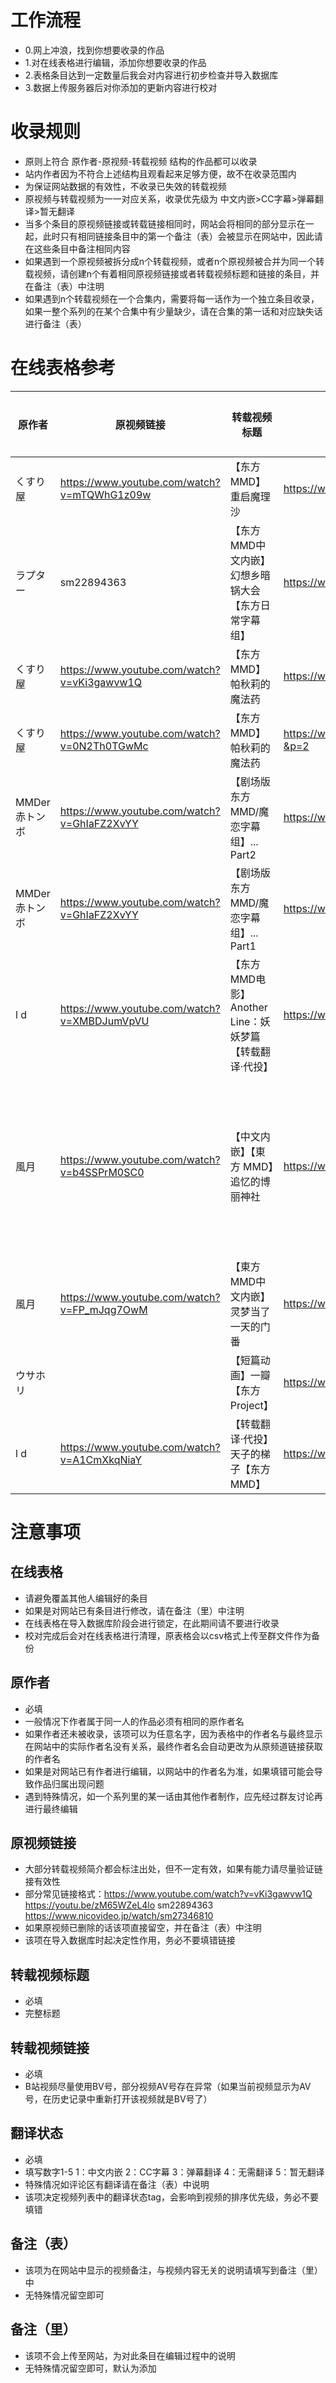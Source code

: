 # 工作流程

- 0.网上冲浪，找到你想要收录的作品
- 1.对在线表格进行编辑，添加你想要收录的作品
- 2.表格条目达到一定数量后我会对内容进行初步检查并导入数据库
- 3.数据上传服务器后对你添加的更新内容进行校对

# 收录规则

- 原则上符合 原作者-原视频-转载视频 结构的作品都可以收录
- 站内作者因为不符合上述结构且观看起来足够方便，故不在收录范围内
- 为保证网站数据的有效性，不收录已失效的转载视频
- 原视频与转载视频为一一对应关系，收录优先级为 中文内嵌>CC字幕>弹幕翻译>暂无翻译
- 当多个条目的原视频链接或转载链接相同时，网站会将相同的部分显示在一起，此时只有相同链接条目中的第一个备注（表）会被显示在网站中，因此请在这些条目中备注相同内容
- 如果遇到一个原视频被拆分成n个转载视频，或者n个原视频被合并为同一个转载视频，请创建n个有着相同原视频链接或者转载视频标题和链接的条目，并在备注（表）中注明
- 如果遇到n个转载视频在一个合集内，需要将每一话作为一个独立条目收录，如果一整个系列的在某个合集中有少量缺少，请在合集的第一话和对应缺失话进行备注（表）

# 在线表格参考

| 原作者        | 原视频链接                                  | 转载视频标题                                           | 转载视频链接                                     | 翻译状态 | 备注（表）                                                      | 备注（里）     |
| ------------- | ------------------------------------------- | ------------------------------------------------------ | ------------------------------------------------ | -------- | --------------------------------------------------------------- | -------------- |
| くすり屋      | https://www.youtube.com/watch?v=mTQWhG1z09w | 【东方MMD】重启魔理沙                                  | https://www.bilibili.com/video/BV1aq4y1Q7X2      | 2        |                                                                 |                |
| ラプター      | sm22894363                                  | 【东方MMD中文内嵌】幻想乡暗锅大会【东方日常字幕组】    | https://www.bilibili.com/video/av11180816        | 1        |                                                                 |                |
| くすり屋      | https://www.youtube.com/watch?v=vKi3gawvw1Q | 【东方MMD】帕秋莉的魔法药                              | https://www.bilibili.com/video/BV1tU4y1E7H4      | 2        | 熟肉为合集（P1）                                                |                |
| くすり屋      | https://www.youtube.com/watch?v=0N2Th0TGwMc | 【东方MMD】帕秋莉的魔法药                              | https://www.bilibili.com/video/BV1tU4y1E7H4?&p=2 | 2        | 熟肉为合集（P2）                                                |                |
| MMDer赤トンボ | https://www.youtube.com/watch?v=GhIaFZ2XvYY | 【剧场版东方MMD/魔恋字幕组】... Part2                  | https://www.bilibili.com/video/BV1PX4y1K7pz      | 1        | 原视频分为两部分转载                                            |                |
| MMDer赤トンボ | https://www.youtube.com/watch?v=GhIaFZ2XvYY | 【剧场版东方MMD/魔恋字幕组】... Part1                  | https://www.bilibili.com/video/BV1Bh411Z7Te      | 1        | 原视频分为两部分转载                                            |                |
| l d           | https://www.youtube.com/watch?v=XMBDJumVpVU | 【东方MMD电影】Another Line：妖妖梦篇【转载翻译·代投】 | https://www.bilibili.com/video/BV1Sc77z4Esn      | 1        | 妖妖梦篇,原作分为3话，熟肉合并成1集了                           |                |
| 風月          | https://www.youtube.com/watch?v=b4SSPrM0SC0 | 【中文内嵌】【東方 MMD】追忆的博丽神社                 | https://www.bilibili.com/video/BV1QVWFeqEmy      | 1        | 该系列第19话【東方MMD中文内嵌】灵梦当了一天的门番 不在B站合集中 |
| 風月          | https://www.youtube.com/watch?v=FP_mJqg7OwM | 【東方MMD中文内嵌】灵梦当了一天的门番                  | https://www.bilibili.com/video/BV1tW41157UW      | 1        | 该话不在B站合集中                                               |                |
| ウサホリ      |                                             | 【短篇动画】一瓣【东方Project】                        | https://www.bilibili.com/video/BV1fs411a7hZ      | 4        | 原视频已删除                                                    |                |
| l d           | https://www.youtube.com/watch?v=A1CmXkqNiaY | 【转载翻译·代投】天子的梯子【东方MMD】                 | https://www.bilibili.com/video/BV1HKEbz2Egw      | 1        | 日常篇2                                                         | 修改，替换生肉 |

# 注意事项

## 在线表格

- 请避免覆盖其他人编辑好的条目
- 如果是对网站已有条目进行修改，请在备注（里）中注明
- 在线表格在导入数据库阶段会进行锁定，在此期间请不要进行收录
- 校对完成后会对在线表格进行清理，原表格会以csv格式上传至群文件作为备份

## 原作者

- 必填
- 一般情况下作者属于同一人的作品必须有相同的原作者名
- 如果作者还未被收录，该项可以为任意名字，因为表格中的作者名与最终显示在网站中的实际作者名没有关系，最终作者名会自动更改为从原频道链接获取的作者名
- 如果是对网站已有作者进行编辑，以网站中的作者名为准，如果填错可能会导致作品归属出现问题
- 遇到特殊情况，如一个系列里的某一话由其他作者制作，应先经过群友讨论再进行最终编辑

## 原视频链接

- 大部分转载视频简介都会标注出处，但不一定有效，如果有能力请尽量验证链接有效性
- 部分常见链接格式：https://www.youtube.com/watch?v=vKi3gawvw1Q https://youtu.be/zM65WZeL4lo sm22894363 https://www.nicovideo.jp/watch/sm27346810
- 如果原视频已删除的话该项直接留空，并在备注（表）中注明
- 该项在导入数据库时起决定性作用，务必不要填错链接

## 转载视频标题

- 必填
- 完整标题

## 转载视频链接

- 必填
- B站视频尽量使用BV号，部分视频AV号存在异常（如果当前视频显示为AV号，在历史记录中重新打开该视频就是BV号了）

## 翻译状态

- 必填
- 填写数字1-5 1：中文内嵌 2：CC字幕 3：弹幕翻译 4：无需翻译 5：暂无翻译
- 特殊情况如评论区有翻译请在备注（表）中说明
- 该项决定视频列表中的翻译状态tag，会影响到视频的排序优先级，务必不要填错

## 备注（表）

- 该项为在网站中显示的视频备注，与视频内容无关的说明请填写到备注（里）中
- 无特殊情况留空即可

## 备注（里）

- 该项不会上传至网站，为对此条目在编辑过程中的说明
- 无特殊情况留空即可，默认为添加
